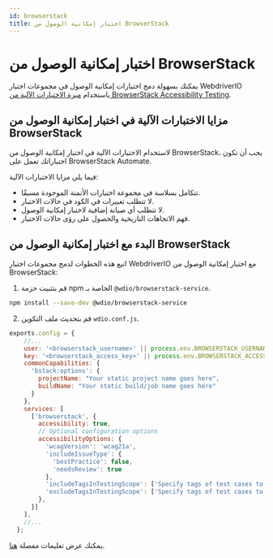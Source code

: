 ```yaml
---
id: browserstack
title: اختبار إمكانية الوصول من BrowserStack
---
```


# اختبار إمكانية الوصول من BrowserStack

يمكنك بسهولة دمج اختبارات إمكانية الوصول في مجموعات اختبار WebdriverIO باستخدام [ميزة الاختبارات الآلية من BrowserStack Accessibility Testing](https://www.browserstack.com/docs/accessibility/automated-tests?utm_source=webdriverio&utm_medium=partnered&utm_campaign=documentation).

## مزايا الاختبارات الآلية في اختبار إمكانية الوصول من BrowserStack

لاستخدام الاختبارات الآلية في اختبار إمكانية الوصول من BrowserStack، يجب أن تكون اختباراتك تعمل على BrowserStack Automate.

فيما يلي مزايا الاختبارات الآلية:

* تتكامل بسلاسة في مجموعة اختبارات الأتمتة الموجودة مسبقًا.
* لا تتطلب تغييرات في الكود في حالات الاختبار.
* لا تتطلب أي صيانة إضافية لاختبار إمكانية الوصول.
* فهم الاتجاهات التاريخية والحصول على رؤى حالات الاختبار.

## البدء مع اختبار إمكانية الوصول من BrowserStack

اتبع هذه الخطوات لدمج مجموعات اختبار WebdriverIO مع اختبار إمكانية الوصول من BrowserStack:

1. قم بتثبيت حزمة npm الخاصة بـ `@wdio/browserstack-service`.

```bash npm2yarn
npm install --save-dev @wdio/browserstack-service
```

2. قم بتحديث ملف التكوين `wdio.conf.js`.

```javascript
exports.config = {
    //...
    user: '<browserstack_username>' || process.env.BROWSERSTACK_USERNAME,
    key: '<browserstack_access_key>' || process.env.BROWSERSTACK_ACCESS_KEY,
    commonCapabilities: {
      'bstack:options': {
        projectName: "Your static project name goes here",
        buildName: "Your static build/job name goes here"
      }
    },
    services: [
      ['browserstack', {
        accessibility: true,
        // Optional configuration options
        accessibilityOptions: {
          'wcagVersion': 'wcag21a',
          'includeIssueType': {
            'bestPractice': false,
            'needsReview': true
          },
          'includeTagsInTestingScope': ['Specify tags of test cases to be included'],
          'excludeTagsInTestingScope': ['Specify tags of test cases to be excluded']
        },
      }]
    ],
    //...
  };
```

يمكنك عرض تعليمات مفصلة [هنا](https://www.browserstack.com/docs/accessibility/automated-tests/get-started/webdriverio?utm_source=webdriverio&utm_medium=partnered&utm_campaign=documentation).